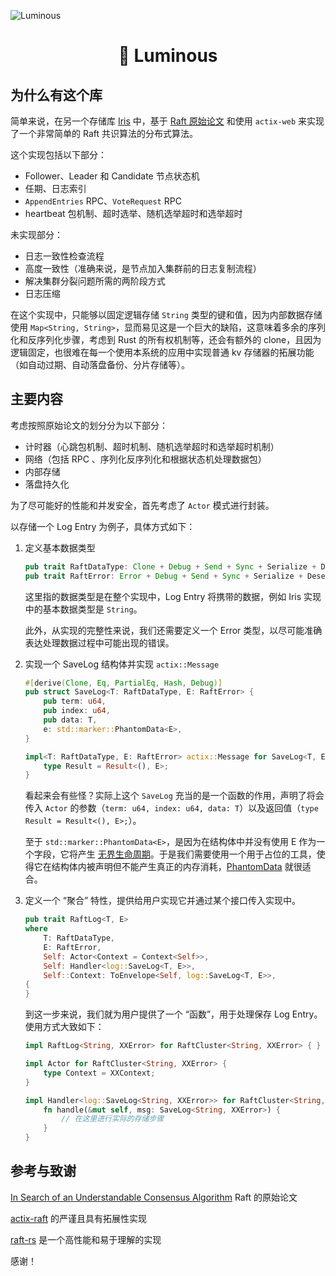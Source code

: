![Luminous](https://picture.hanbings.io/2024/10/15/d94d5f39b7fff8fd3ffd7aa1215b7422.png)

<h1 align="center">🌟 Luminous</h1>

## 为什么有这个库

简单来说，在另一个存储库 [Iris](https://github.com/hanbings/icarus/tree/main/iris) 中，基于 [Raft 原始论文](https://pdos.csail.mit.edu/6.824/papers/raft-extended.pdf) 和使用 `actix-web` 来实现了一个非常简单的 Raft 共识算法的分布式算法。

这个实现包括以下部分：

- Follower、Leader 和 Candidate 节点状态机
- 任期、日志索引
- `AppendEntries` RPC、`VoteRequest` RPC
- heartbeat 包机制、超时选举、随机选举超时和选举超时

未实现部分：

- 日志一致性检查流程
- 高度一致性（准确来说，是节点加入集群前的日志复制流程）
- 解决集群分裂问题所需的两阶段方式
- 日志压缩

在这个实现中，只能够以固定逻辑存储 `String` 类型的键和值，因为内部数据存储使用 `Map<String, String>`，显而易见这是一个巨大的缺陷，这意味着多余的序列化和反序列化步骤，考虑到 Rust 的所有权机制等，还会有额外的 clone，且因为逻辑固定，也很难在每一个使用本系统的应用中实现普通 kv 存储器的拓展功能（如自动过期、自动落盘备份、分片存储等）。

## 主要内容

考虑按照原始论文的划分分为以下部分：

- 计时器（心跳包机制、超时机制、随机选举超时和选举超时机制）
- 网络（包括 RPC 、序列化反序列化和根据状态机处理数据包）
- 内部存储
- 落盘持久化

为了尽可能好的性能和并发安全，首先考虑了 `Actor` 模式进行封装。

以存储一个 Log Entry 为例子，具体方式如下：

1. 定义基本数据类型

   ```rust
   pub trait RaftDataType: Clone + Debug + Send + Sync + Serialize + DeserializeOwned + 'static {}
   pub trait RaftError: Error + Debug + Send + Sync + Serialize + DeserializeOwned + 'static {}
   ```

   这里指的数据类型是在整个实现中，Log Entry 将携带的数据，例如 Iris 实现中的基本数据类型是 `String`。

   此外，从实现的完整性来说，我们还需要定义一个 Error 类型，以尽可能准确表达处理数据过程中可能出现的错误。

2. 实现一个 SaveLog 结构体并实现 `actix::Message`

   ```rust
   #[derive(Clone, Eq, PartialEq, Hash, Debug)]
   pub struct SaveLog<T: RaftDataType, E: RaftError> {
       pub term: u64,
       pub index: u64,
       pub data: T,
       e: std::marker::PhantomData<E>,
   }
   
   impl<T: RaftDataType, E: RaftError> actix::Message for SaveLog<T, E> {
       type Result = Result<(), E>;
   }
   ```

   看起来会有些怪？实际上这个 `SaveLog` 充当的是一个函数的作用，声明了将会传入 `Actor` 的参数（`term: u64, index: u64, data: T`）以及返回值（`type Result = Result<(), E>;`）。

   至于 `std::marker::PhantomData<E>`，是因为在结构体中并没有使用 E 作为一个字段，它将产生 [无界生命周期](https://doc.rust-lang.org/nomicon/unbounded-lifetimes.html)。于是我们需要使用一个用于占位的工具，使得它在结构体内被声明但不能产生真正的内存消耗，[PhantomData](https://doc.rust-lang.org/nomicon/phantom-data.html) 就很适合。

3. 定义一个 “聚合” 特性，提供给用户实现它并通过某个接口传入实现中。

   ```rust
   pub trait RaftLog<T, E>
   where
       T: RaftDataType,
       E: RaftError,
       Self: Actor<Context = Context<Self>>,
       Self: Handler<log::SaveLog<T, E>>,
       Self::Context: ToEnvelope<Self, log::SaveLog<T, E>>,
   {
   }
   ```

   到这一步来说，我们就为用户提供了一个 “函数”，用于处理保存 Log Entry。使用方式大致如下：
   
   ```rust
   impl RaftLog<String, XXError> for RaftCluster<String, XXError> { }
   
   impl Actor for RaftCluster<String, XXError> {
       type Context = XXContext;
   }
   
   impl Handler<log::SaveLog<String, XXError>> for RaftCluster<String, XXError> {
       fn handle(&mut self, msg: SaveLog<String, XXError>) {
           // 在这里进行实际的存储步骤
       }
   }
   ```

## 参考与致谢

[In Search of an Understandable Consensus Algorithm](https://pdos.csail.mit.edu/6.824/papers/raft-extended.pdf) Raft 的原始论文

[actix-raft](https://github.com/bjornmolin/actix-raft) 的严谨且具有拓展性实现

[raft-rs](https://github.com/tikv/raft-rs) 是一个高性能和易于理解的实现

感谢！
